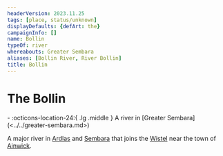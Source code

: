 ```yaml
---
headerVersion: 2023.11.25
tags: [place, status/unknown]
displayDefaults: {defArt: the}
campaignInfo: []
name: Bollin
typeOf: river
whereabouts: Greater Sembara
aliases: [Bollin River, River Bollin]
title: Bollin
---
```

# The Bollin
<div class="grid cards ext-narrow-margin ext-one-column" markdown>
-    :octicons-location-24:{ .lg .middle } A river in [Greater Sembara](<../../greater-sembara.md>)  
</div>


A major river in [Ardlas](<../../zimkova/ardlas.md>) and [Sembara](<../../sembara/sembara.md>) that joins the [Wistel](<./wistel.md>) near the town of [Ainwick](<../../sembara/barony-of-ainwick/ainwick.md>).